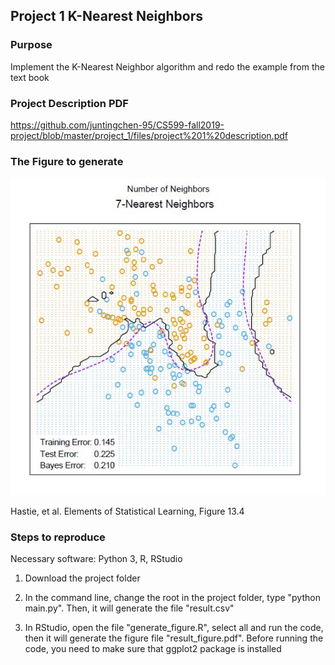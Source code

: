 ## Project 1 K-Nearest Neighbors

### Purpose

Implement the K-Nearest Neighbor algorithm and redo the example from the text book

### Project Description PDF

https://github.com/juntingchen-95/CS599-fall2019-project/blob/master/project_1/files/project%201%20description.pdf

### The Figure to generate

![avatar](https://raw.githubusercontent.com/juntingchen-95/CS599-fall2019-project/master/project_1/files/project%201%20example%20figure.jpg)

Hastie, et al. Elements of Statistical Learning, Figure 13.4

### Steps to reproduce

Necessary software: Python 3, R, RStudio

1. Download the project folder

2. In the command line, change the root in the project folder, type "python main.py". Then, it will generate the file "result.csv"

3. In RStudio, open the file "generate_figure.R", select all and run the code, then it will generate the figure file "result_figure.pdf". Before running the code, you need to make sure that ggplot2 package is installed
